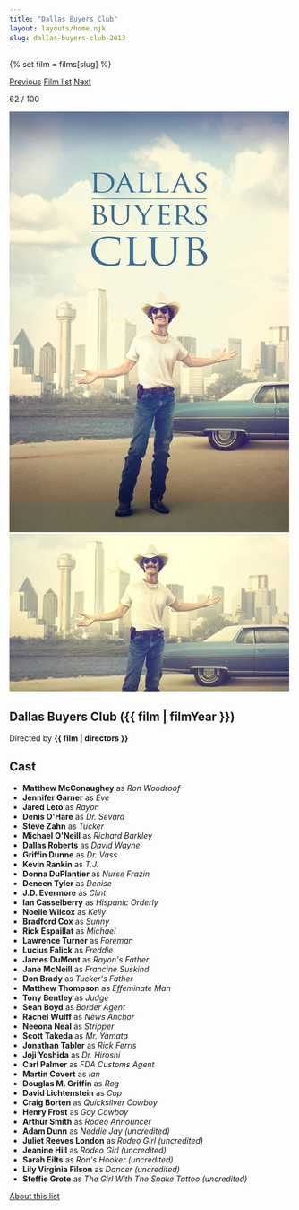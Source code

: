 ```yaml
---
title: "Dallas Buyers Club"
layout: layouts/home.njk
slug: dallas-buyers-club-2013
---
```


{% set film = films[slug] %}

<nav class="films">
  <a class="prev" href="../all-is-lost-2013">Previous</a>
  <a href="../">Film list</a>
  <a class="next" href="../the-grand-budapest-hotel-2014">Next</a>
</nav>

<p>62 / 100</p>

<article class="film">
  <div class="backdrop-and-poster">
    <img class="poster" src="../films/posters/dallas-buyers-club-2013.jpg" alt="">
    <img class="backdrop" src="../films/backdrops/dallas-buyers-club-2013.jpg" alt="">
  </div>

  <h1>Dallas Buyers Club ({{ film | filmYear }})</h1>

  <p class="director">
    Directed by <strong>{{ film | directors }}</strong>
  </p>


  <h2>
    Cast
  </h2>
  <ul>
            <li><strong>Matthew McConaughey</strong> as <em>Ron Woodroof</em></li>
        <li><strong>Jennifer Garner</strong> as <em>Eve</em></li>
        <li><strong>Jared Leto</strong> as <em>Rayon</em></li>
        <li><strong>Denis O'Hare</strong> as <em>Dr. Sevard</em></li>
        <li><strong>Steve Zahn</strong> as <em>Tucker</em></li>
        <li><strong>Michael O'Neill</strong> as <em>Richard Barkley</em></li>
        <li><strong>Dallas Roberts</strong> as <em>David Wayne</em></li>
        <li><strong>Griffin Dunne</strong> as <em>Dr. Vass</em></li>
        <li><strong>Kevin Rankin</strong> as <em>T.J.</em></li>
        <li><strong>Donna DuPlantier</strong> as <em>Nurse Frazin</em></li>
        <li><strong>Deneen Tyler</strong> as <em>Denise</em></li>
        <li><strong>J.D. Evermore</strong> as <em>Clint</em></li>
        <li><strong>Ian Casselberry</strong> as <em>Hispanic Orderly</em></li>
        <li><strong>Noelle Wilcox</strong> as <em>Kelly</em></li>
        <li><strong>Bradford Cox</strong> as <em>Sunny</em></li>
        <li><strong>Rick Espaillat</strong> as <em>Michael</em></li>
        <li><strong>Lawrence Turner</strong> as <em>Foreman</em></li>
        <li><strong>Lucius Falick</strong> as <em>Freddie</em></li>
        <li><strong>James DuMont</strong> as <em>Rayon's Father</em></li>
        <li><strong>Jane McNeill</strong> as <em>Francine Suskind</em></li>
        <li><strong>Don Brady</strong> as <em>Tucker's Father</em></li>
        <li><strong>Matthew Thompson</strong> as <em>Effeminate Man</em></li>
        <li><strong>Tony Bentley</strong> as <em>Judge</em></li>
        <li><strong>Sean Boyd</strong> as <em>Border Agent</em></li>
        <li><strong>Rachel Wulff</strong> as <em>News Anchor</em></li>
        <li><strong>Neeona Neal</strong> as <em>Stripper</em></li>
        <li><strong>Scott Takeda</strong> as <em>Mr. Yamata</em></li>
        <li><strong>Jonathan Tabler</strong> as <em>Rick Ferris</em></li>
        <li><strong>Joji Yoshida</strong> as <em>Dr. Hiroshi</em></li>
        <li><strong>Carl Palmer</strong> as <em>FDA Customs Agent</em></li>
        <li><strong>Martin Covert</strong> as <em>Ian</em></li>
        <li><strong>Douglas M. Griffin</strong> as <em>Rog</em></li>
        <li><strong>David Lichtenstein</strong> as <em>Cop</em></li>
        <li><strong>Craig Borten</strong> as <em>Quicksilver Cowboy</em></li>
        <li><strong>Henry Frost</strong> as <em>Gay Cowboy</em></li>
        <li><strong>Arthur Smith</strong> as <em>Rodeo Announcer</em></li>
        <li><strong>Adam Dunn</strong> as <em>Neddie Jay (uncredited)</em></li>
        <li><strong>Juliet Reeves London</strong> as <em>Rodeo Girl (uncredited)</em></li>
        <li><strong>Jeanine Hill</strong> as <em>Rodeo Girl (uncredited)</em></li>
        <li><strong>Sarah Eilts</strong> as <em>Ron's Hooker (uncredited)</em></li>
        <li><strong>Lily Virginia Filson</strong> as <em>Dancer (uncredited)</em></li>
        <li><strong>Steffie Grote</strong> as <em>The Girl With The Snake Tattoo (uncredited)</em></li>
  </ul>
</article>
<footer>
  <a href="../about">About this list</a>
</footer>
